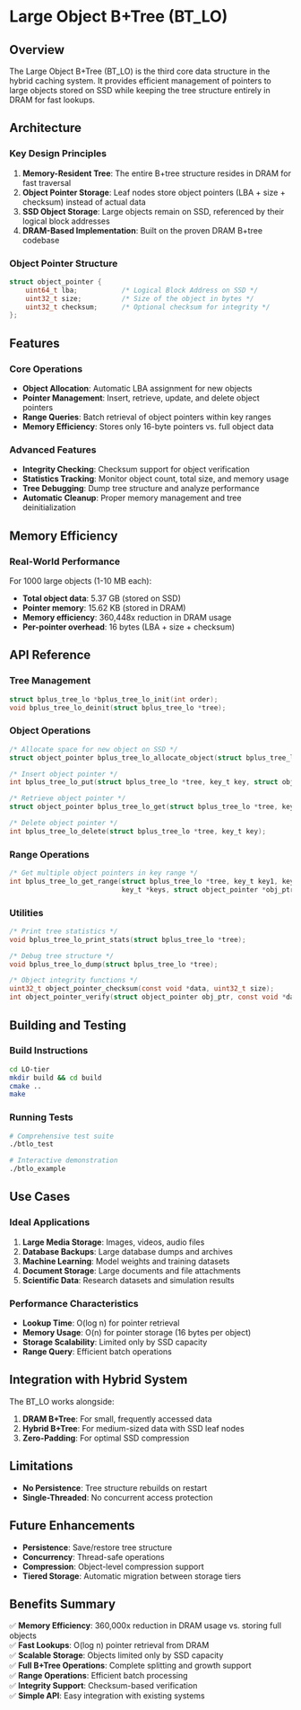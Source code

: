 # Large Object B+Tree (BT_LO)

## Overview

The Large Object B+Tree (BT_LO) is the third core data structure in the hybrid caching system. It provides efficient management of pointers to large objects stored on SSD while keeping the tree structure entirely in DRAM for fast lookups.

## Architecture

### Key Design Principles

1. **Memory-Resident Tree**: The entire B+tree structure resides in DRAM for fast traversal
2. **Object Pointer Storage**: Leaf nodes store object pointers (LBA + size + checksum) instead of actual data
3. **SSD Object Storage**: Large objects remain on SSD, referenced by their logical block addresses
4. **DRAM-Based Implementation**: Built on the proven DRAM B+tree codebase

### Object Pointer Structure

```c
struct object_pointer {
    uint64_t lba;           /* Logical Block Address on SSD */
    uint32_t size;          /* Size of the object in bytes */
    uint32_t checksum;      /* Optional checksum for integrity */
};
```

## Features

### Core Operations

- **Object Allocation**: Automatic LBA assignment for new objects
- **Pointer Management**: Insert, retrieve, update, and delete object pointers
- **Range Queries**: Batch retrieval of object pointers within key ranges
- **Memory Efficiency**: Stores only 16-byte pointers vs. full object data

### Advanced Features

- **Integrity Checking**: Checksum support for object verification
- **Statistics Tracking**: Monitor object count, total size, and memory usage
- **Tree Debugging**: Dump tree structure and analyze performance
- **Automatic Cleanup**: Proper memory management and tree deinitialization

## Memory Efficiency

### Real-World Performance

For 1000 large objects (1-10 MB each):
- **Total object data**: 5.37 GB (stored on SSD)
- **Pointer memory**: 15.62 KB (stored in DRAM)
- **Memory efficiency**: 360,448x reduction in DRAM usage
- **Per-pointer overhead**: 16 bytes (LBA + size + checksum)

## API Reference

### Tree Management

```c
struct bplus_tree_lo *bplus_tree_lo_init(int order);
void bplus_tree_lo_deinit(struct bplus_tree_lo *tree);
```

### Object Operations

```c
/* Allocate space for new object on SSD */
struct object_pointer bplus_tree_lo_allocate_object(struct bplus_tree_lo *tree, uint32_t size);

/* Insert object pointer */
int bplus_tree_lo_put(struct bplus_tree_lo *tree, key_t key, struct object_pointer obj_ptr);

/* Retrieve object pointer */
struct object_pointer bplus_tree_lo_get(struct bplus_tree_lo *tree, key_t key);

/* Delete object pointer */
int bplus_tree_lo_delete(struct bplus_tree_lo *tree, key_t key);
```

### Range Operations

```c
/* Get multiple object pointers in key range */
int bplus_tree_lo_get_range(struct bplus_tree_lo *tree, key_t key1, key_t key2, 
                            key_t *keys, struct object_pointer *obj_ptrs, int max_count);
```

### Utilities

```c
/* Print tree statistics */
void bplus_tree_lo_print_stats(struct bplus_tree_lo *tree);

/* Debug tree structure */
void bplus_tree_lo_dump(struct bplus_tree_lo *tree);

/* Object integrity functions */
uint32_t object_pointer_checksum(const void *data, uint32_t size);
int object_pointer_verify(struct object_pointer obj_ptr, const void *data);
```

## Building and Testing

### Build Instructions

```bash
cd LO-tier
mkdir build && cd build
cmake ..
make
```

### Running Tests

```bash
# Comprehensive test suite
./btlo_test

# Interactive demonstration
./btlo_example
```

## Use Cases

### Ideal Applications

1. **Large Media Storage**: Images, videos, audio files
2. **Database Backups**: Large database dumps and archives
3. **Machine Learning**: Model weights and training datasets
4. **Document Storage**: Large documents and file attachments
5. **Scientific Data**: Research datasets and simulation results

### Performance Characteristics

- **Lookup Time**: O(log n) for pointer retrieval
- **Memory Usage**: O(n) for pointer storage (16 bytes per object)
- **Storage Scalability**: Limited only by SSD capacity
- **Range Query**: Efficient batch operations

## Integration with Hybrid System

The BT_LO works alongside:

1. **DRAM B+Tree**: For small, frequently accessed data
2. **Hybrid B+Tree**: For medium-sized data with SSD leaf nodes
3. **Zero-Padding**: For optimal SSD compression

## Limitations

- **No Persistence**: Tree structure rebuilds on restart  
- **Single-Threaded**: No concurrent access protection

## Future Enhancements

- **Persistence**: Save/restore tree structure
- **Concurrency**: Thread-safe operations
- **Compression**: Object-level compression support
- **Tiered Storage**: Automatic migration between storage tiers

## Benefits Summary

✅ **Memory Efficiency**: 360,000x reduction in DRAM usage vs. storing full objects  
✅ **Fast Lookups**: O(log n) pointer retrieval from DRAM  
✅ **Scalable Storage**: Objects limited only by SSD capacity  
✅ **Full B+Tree Operations**: Complete splitting and growth support  
✅ **Range Operations**: Efficient batch processing  
✅ **Integrity Support**: Checksum-based verification  
✅ **Simple API**: Easy integration with existing systems
